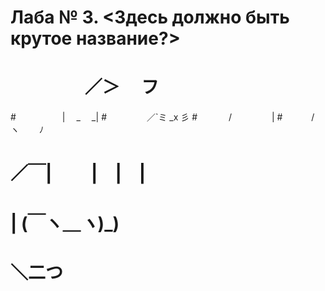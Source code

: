 ﻿# Лаба № 3. <Здесь должно быть крутое название?>
#
#
#
# 　　　　   ／＞　 フ 
#　　　　　  | 　_　 _| 
#　 　　　 ／`ミ _x 彡 
#　　 　 /　　　 　 |
#　　　 /　 ヽ　　 ﾉ 
# ／￣|　　 |　|　| 
# | (￣ヽ＿_ヽ_)_) 
#  ＼二つ 